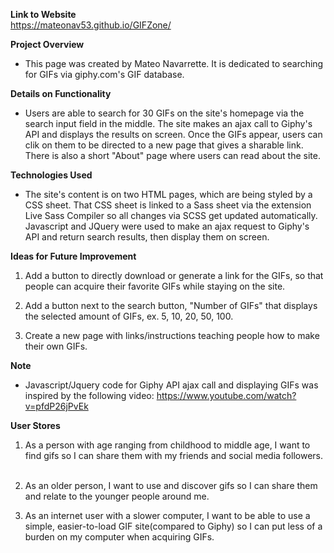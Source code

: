 **Link to Website**  
https://mateonav53.github.io/GIFZone/

**Project Overview**  
- This page was created by Mateo Navarrette. It is dedicated to searching for GIFs via giphy.com's GIF database.
   
**Details on Functionality**  
- Users are able to search for 30 GIFs on the site's homepage via the search input field in the middle. The site makes an ajax call to Giphy's API and displays the results on screen. Once the GIFs appear, users can clik on them to be directed to a new page that gives a sharable link. There is also a short "About" page where users can read about the site. 
  
**Technologies Used**  
- The site's content is on two HTML pages, which are being styled by a CSS sheet. That CSS sheet is linked to a Sass sheet via the extension Live Sass Compiler so all changes via SCSS get updated automatically. Javascript and JQuery were used to make an ajax request to Giphy's API and return search results, then display them on screen. 
  
**Ideas for Future Improvement**  
1. Add a button to directly download or generate a link for the GIFs, so that people can acquire their favorite GIFs while staying on the site.

2. Add a button next to the search button, "Number of GIFs" that displays the selected amount of GIFs, ex. 5, 10, 20, 50, 100.  

3.  Create a new page with links/instructions teaching people how to make their own GIFs.  

**Note**  
- Javascript/Jquery code for Giphy API ajax call and displaying GIFs was inspired by the following video: https://www.youtube.com/watch?v=pfdP26jPvEk

**User Stores**  
1. As a person with age ranging from childhood to middle age, I want to find gifs so I can share them with my friends and social media followers.  
 
2. As an older person, I want to use and discover gifs so I can share them and relate to the younger people around me.  

3. As an internet user with a slower computer, I want to be able to use a simple, easier-to-load GIF site(compared to Giphy) so I can put less of a burden on my computer when acquiring GIFs. 